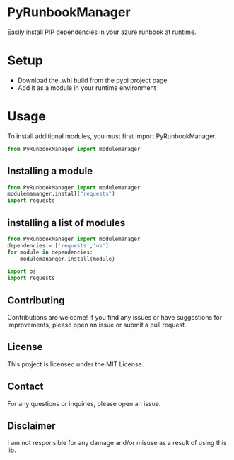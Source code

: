 # PyRunbookManager
Easily install PIP dependencies in your azure runbook at runtime.
# Setup
- Download the .whl build from the pypi project page
- Add it as a module in your runtime environment
# Usage
To install additional modules, you must first import PyRunbookManager.
```python
from PyRunbookManager import modulemanager
```
## Installing a module
```python
from PyRunbookManager import modulemanager
modulemamanger.install("requests")
import requests
```
## installing a list of modules
```python
from PyRunbookManager import modulemanager
dependencies = ['requests','os']
for module in dependencies:
    modulemananger.install(module)

import os
import requests
```
## Contributing
Contributions are welcome! If you find any issues or have suggestions for improvements, please open an issue or submit a pull request.

## License
This project is licensed under the MIT License.

## Contact
For any questions or inquiries, please open an issue.

## Disclaimer
I am not responsible for any damage and/or misuse as a result of using this lib.
